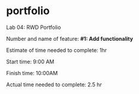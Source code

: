 # portfolio
Lab 04: RWD Portfolio

Number and name of feature: **#1: Add functionality**

Estimate of time needed to complete: 1hr

Start time: 9:00 AM

Finish time: 10:00AM

Actual time needed to complete: 2.5 hr


